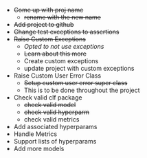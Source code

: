 - ~~Come up with proj name~~
    - ~~rename with the new name~~
- ~~Add project to github~~
- ~~Change test exceptions to assertions~~
- ~~Raise Custom Exceptions~~
    - *Opted to not use exceptions*
    - ~~Learn about this more~~
    - Create custom exceptions
    - update project with custom exceptions
- Raise Custom User Error Class
    - ~~Setup custom user error super class~~
    - This is to be done throughout the project
- Check valid clf package
    - ~~check valid model~~
    - ~~check valid hyperparm~~
    - check valid metrics
- Add associated hyperparams
- Handle Metrics
- Support lists of hyperparams
- Add more models